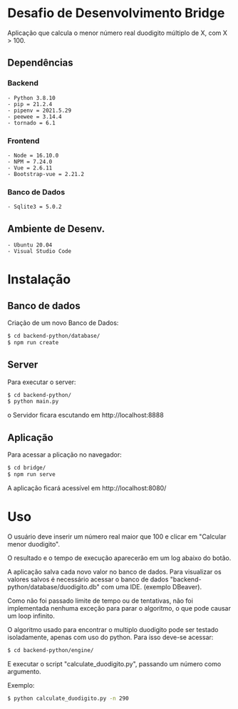# Desafio de Desenvolvimento Bridge

Aplicação que calcula o menor número real duodigito múltiplo de X, com X > 100.
## Dependências

### Backend
    - Python 3.8.10
    - pip = 21.2.4
    - pipenv = 2021.5.29
    - peewee = 3.14.4
    - tornado = 6.1

### Frontend
    - Node = 16.10.0
    - NPM = 7.24.0
    - Vue = 2.6.11
    - Bootstrap-vue = 2.21.2

### Banco de Dados
    - Sqlite3 = 5.0.2

## Ambiente de Desenv.
    - Ubuntu 20.04
    - Visual Studio Code

# Instalação

## Banco de dados

Criação de um novo Banco de Dados:

```sh
$ cd backend-python/database/
$ npm run create
```

## Server
Para executar o server:

```sh
$ cd backend-python/
$ python main.py
```
o Servidor ficara escutando em http://localhost:8888

## Aplicação
Para acessar a plicação no navegador:

```sh
$ cd bridge/
$ npm run serve
```
A aplicação ficará acessível em http://localhost:8080/

# Uso

O usuário deve inserir um número real maior que 100 e clicar em "Calcular menor duodigito".

O resultado e o tempo de execução aparecerão em um log abaixo do botão.

A aplicação salva cada novo valor no banco de dados. Para visualizar os valores salvos é necessário
acessar o banco de dados "backend-python/database/duodigito.db" com uma IDE. (exemplo DBeaver).

Como não foi passado limite de tempo ou de tentativas, não foi implementada nenhuma exceção para
parar o algoritmo, o que pode causar um loop infinito.

O algoritmo usado para encontrar o multiplo duodigito pode ser testado isoladamente, apenas com uso do python.
Para isso deve-se acessar:

```sh
$ cd backend-python/engine/
```
E executar o script "calculate_duodigito.py", passando um número como argumento.

Exemplo:

```sh
$ python calculate_duodigito.py -n 290
```



